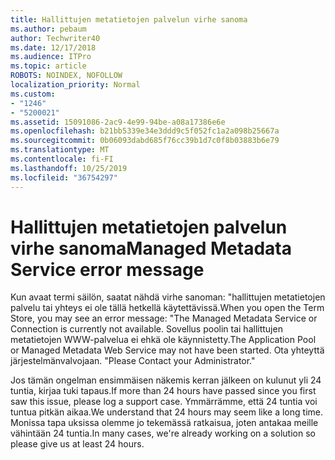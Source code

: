 ```yaml
---
title: Hallittujen metatietojen palvelun virhe sanoma
ms.author: pebaum
author: Techwriter40
ms.date: 12/17/2018
ms.audience: ITPro
ms.topic: article
ROBOTS: NOINDEX, NOFOLLOW
localization_priority: Normal
ms.custom:
- "1246"
- "5200021"
ms.assetid: 15091086-2ac9-4e99-94be-a08a17386e6e
ms.openlocfilehash: b21bb5339e34e3ddd9c5f052fc1a2a098b25667a
ms.sourcegitcommit: 0b06093dabd685f76cc39b1d7c0f8b03883b6e79
ms.translationtype: MT
ms.contentlocale: fi-FI
ms.lasthandoff: 10/25/2019
ms.locfileid: "36754297"
---
```

# <a name="managed-metadata-service-error-message"></a><span data-ttu-id="2d75b-102">Hallittujen metatietojen palvelun virhe sanoma</span><span class="sxs-lookup"><span data-stu-id="2d75b-102">Managed Metadata Service error message</span></span>

<span data-ttu-id="2d75b-103">Kun avaat termi säilön, saatat nähdä virhe sanoman: "hallittujen metatietojen palvelu tai yhteys ei ole tällä hetkellä käytettävissä.</span><span class="sxs-lookup"><span data-stu-id="2d75b-103">When you open the Term Store, you may see an error message: "The Managed Metadata Service or Connection is currently not available.</span></span> <span data-ttu-id="2d75b-104">Sovellus poolin tai hallittujen metatietojen WWW-palvelua ei ehkä ole käynnistetty.</span><span class="sxs-lookup"><span data-stu-id="2d75b-104">The Application Pool or Managed Metadata Web Service may not have been started.</span></span> <span data-ttu-id="2d75b-105">Ota yhteyttä järjestelmänvalvojaan. "</span><span class="sxs-lookup"><span data-stu-id="2d75b-105">Please Contact your Administrator."</span></span>
  
<span data-ttu-id="2d75b-106">Jos tämän ongelman ensimmäisen näkemis kerran jälkeen on kulunut yli 24 tuntia, kirjaa tuki tapaus.</span><span class="sxs-lookup"><span data-stu-id="2d75b-106">If more than 24 hours have passed since you first saw this issue, please log a support case.</span></span> <span data-ttu-id="2d75b-107">Ymmärrämme, että 24 tuntia voi tuntua pitkän aikaa.</span><span class="sxs-lookup"><span data-stu-id="2d75b-107">We understand that 24 hours may seem like a long time.</span></span> <span data-ttu-id="2d75b-108">Monissa tapa uksissa olemme jo tekemässä ratkaisua, joten antakaa meille vähintään 24 tuntia.</span><span class="sxs-lookup"><span data-stu-id="2d75b-108">In many cases, we're already working on a solution so please give us at least 24 hours.</span></span>
  